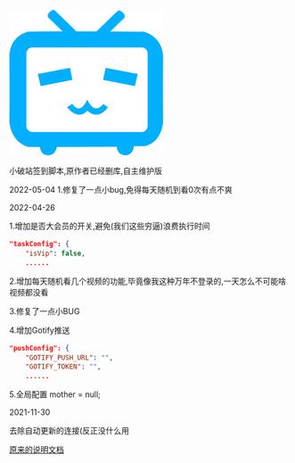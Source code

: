 ![](./docs/images/30560482_205656421684_4.jpg)

小破站签到脚本,原作者已经删库,自主维护版

2022-05-04
1.修复了一点小bug,免得每天随机到看0次有点不爽

2022-04-26 

1.增加是否大会员的开关,避免(我们这些穷逼)浪费执行时间 

```json
"taskConfig": {
	"isVip": false,
	......
```

2.增加每天随机看几个视频的功能,毕竟像我这种万年不登录的,一天怎么不可能啥视频都没看

3.修复了一点小BUG

4.增加Gotify推送

```json
"pushConfig": {
    "GOTIFY_PUSH_URL": "",
    "GOTIFY_TOKEN": "",
    ......
```

5.全局配置 mother = null;

2021-11-30 

去除自动更新的连接(反正没什么用

[原来的说明文档](OLDREADME.md)

